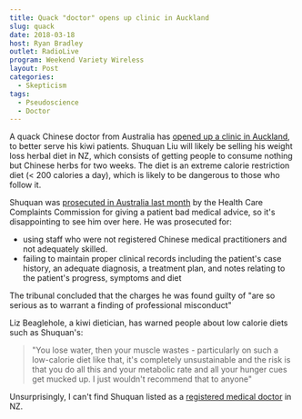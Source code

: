 ```yaml
---
title: Quack "doctor" opens up clinic in Auckland
slug: quack
date: 2018-03-18
host: Ryan Bradley
outlet: RadioLive
program: Weekend Variety Wireless
layout: Post
categories:
  - Skepticism
tags:
  - Pseudoscience
  - Doctor
---
```


A quack Chinese doctor from Australia has [opened up a clinic in Auckland](http://www.nzherald.co.nz/nz/news/article.cfm?c_id=1&objectid=12014208), to better serve his kiwi patients. Shuquan Liu will likely be selling his weight loss herbal diet in NZ, which consists of getting people to consume nothing but Chinese herbs for two weeks. The diet is an extreme calorie restriction diet (< 200 calories a day), which is likely to be dangerous to those who follow it.

<!-- more -->

Shuquan was [prosecuted in Australia last month](https://www.smh.com.au/national/nsw/chinese-herbalist-who-helped-malcolm-turnbull-guilty-of-unsatisfactory-professional-conduct-20170201-gu3deh.html) by the Health Care Complaints Commission for giving a patient bad medical advice, so it's disappointing to see him over here. He was prosecuted for:

- using staff who were not registered Chinese medical practitioners and not adequately skilled.
- failing to maintain proper clinical records including the patient's case history, an adequate diagnosis, a treatment plan, and notes relating to the patient's progress, symptoms and diet

The tribunal concluded that the charges he was found guilty of "are so serious as to warrant a finding of professional misconduct"

Liz Beaglehole, a kiwi dietician, has warned people about low calorie diets such as Shuquan's:

> "You lose water, then your muscle wastes - particularly on such a low-calorie diet like that, it's completely unsustainable and the risk is that you do all this and your metabolic rate and all your hunger cues get mucked up. I just wouldn't recommend that to anyone"

Unsurprisingly, I can't find Shuquan listed as a [registered medical doctor](https://www.mcnz.org.nz/support-for-doctors/list-of-registered-doctors/DoctorSearchForm?Lastname=Liu) in NZ.
